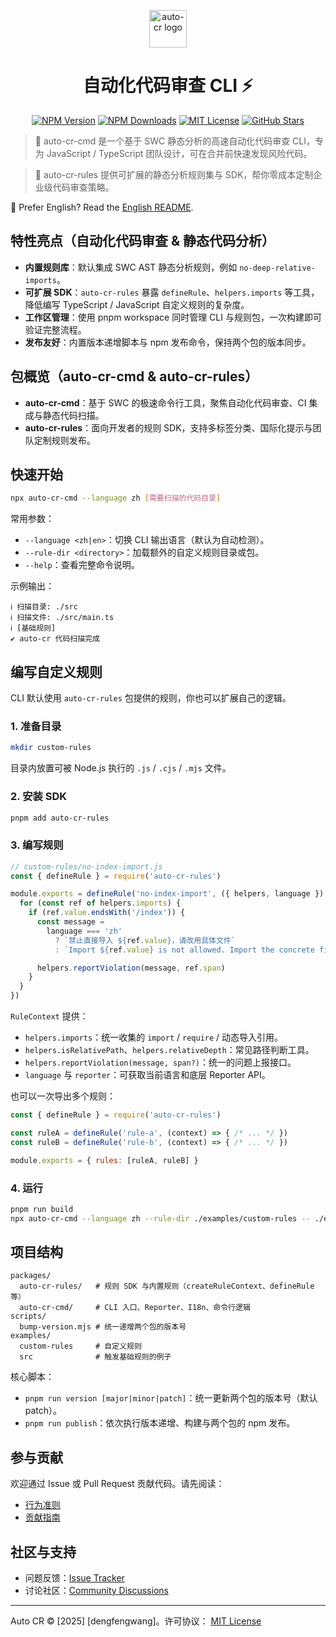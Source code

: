 <p align="center">
  <a href="https://github.com/wangweiwei/auto-cr">
    <img src="https://raw.githubusercontent.com/wangweiwei/auto-cr/refs/heads/feat/v2.0/assets/images/image.png" alt="auto-cr logo" width="60" />
  </a>
</p>

<h1 align="center">自动化代码审查 CLI ⚡️</h1>

<p align="center">
  <a href="https://www.npmjs.com/package/auto-cr-cmd"><img alt="NPM Version" src="https://img.shields.io/npm/v/auto-cr-cmd.svg?style=flat"/></a>
  <a href="https://www.npmjs.com/package/auto-cr-cmd"><img alt="NPM Downloads" src="https://img.shields.io/npm/dm/auto-cr-cmd.svg?style=flat"/></a>
  <a href="./LICENSE"><img alt="MIT License" src="https://img.shields.io/github/license/wangweiwei/auto-cr"/></a>
  <a href="https://github.com/wangweiwei/auto-cr/stargazers"><img alt="GitHub Stars" src="https://img.shields.io/github/stars/wangweiwei/auto-cr" /></a>
</p>

> 🎯 auto-cr-cmd 是一个基于 SWC 静态分析的高速自动化代码审查 CLI，专为 JavaScript / TypeScript 团队设计，可在合并前快速发现风险代码。

> 🔧 auto-cr-rules 提供可扩展的静态分析规则集与 SDK，帮你零成本定制企业级代码审查策略。

📘 Prefer English? Read the [English README](./README.md).


## 特性亮点（自动化代码审查 & 静态代码分析）

- **内置规则库**：默认集成 SWC AST 静态分析规则，例如 `no-deep-relative-imports`。
- **可扩展 SDK**：`auto-cr-rules` 暴露 `defineRule`、`helpers.imports` 等工具，降低编写 TypeScript / JavaScript 自定义规则的复杂度。
- **工作区管理**：使用 pnpm workspace 同时管理 CLI 与规则包，一次构建即可验证完整流程。
- **发布友好**：内置版本递增脚本与 npm 发布命令，保持两个包的版本同步。

## 包概览（auto-cr-cmd & auto-cr-rules）

- **auto-cr-cmd**：基于 SWC 的极速命令行工具，聚焦自动化代码审查、CI 集成与静态代码扫描。
- **auto-cr-rules**：面向开发者的规则 SDK，支持多标签分类、国际化提示与团队定制规则发布。

## 快速开始

```bash
npx auto-cr-cmd --language zh [需要扫描的代码目录]
```

常用参数：

- `--language <zh|en>`：切换 CLI 输出语言（默认为自动检测）。
- `--rule-dir <directory>`：加载额外的自定义规则目录或包。
- `--help`：查看完整命令说明。

示例输出：

```text
ℹ️ 扫描目录: ./src
ℹ️ 扫描文件: ./src/main.ts
ℹ️ [基础规则]   
✔ auto-cr 代码扫描完成
```

## 编写自定义规则

CLI 默认使用 `auto-cr-rules` 包提供的规则，你也可以扩展自己的逻辑。

### 1. 准备目录

```bash
mkdir custom-rules
```

目录内放置可被 Node.js 执行的 `.js` / `.cjs` / `.mjs` 文件。

### 2. 安装 SDK

```bash
pnpm add auto-cr-rules
```

### 3. 编写规则

```js
// custom-rules/no-index-import.js
const { defineRule } = require('auto-cr-rules')

module.exports = defineRule('no-index-import', ({ helpers, language }) => {
  for (const ref of helpers.imports) {
    if (ref.value.endsWith('/index')) {
      const message =
        language === 'zh'
          ? `禁止直接导入 ${ref.value}，请改用具体文件`
          : `Import ${ref.value} is not allowed. Import the concrete file instead.`

      helpers.reportViolation(message, ref.span)
    }
  }
})
```

`RuleContext` 提供：

- `helpers.imports`：统一收集的 `import` / `require` / 动态导入引用。
- `helpers.isRelativePath`、`helpers.relativeDepth`：常见路径判断工具。
- `helpers.reportViolation(message, span?)`：统一的问题上报接口。
- `language` 与 `reporter`：可获取当前语言和底层 Reporter API。

也可以一次导出多个规则：

```js
const { defineRule } = require('auto-cr-rules')

const ruleA = defineRule('rule-a', (context) => { /* ... */ })
const ruleB = defineRule('rule-b', (context) => { /* ... */ })

module.exports = { rules: [ruleA, ruleB] }
```

### 4. 运行

```bash
pnpm run build
npx auto-cr-cmd --language zh --rule-dir ./examples/custom-rules -- ./examples/src
```

## 项目结构

```text
packages/
  auto-cr-rules/   # 规则 SDK 与内置规则（createRuleContext、defineRule 等）
  auto-cr-cmd/     # CLI 入口、Reporter、I18n、命令行逻辑
scripts/
  bump-version.mjs # 统一递增两个包的版本号
examples/
  custom-rules     # 自定义规则
  src              # 触发基础规则的例子
```

核心脚本：

- `pnpm run version [major|minor|patch]`：统一更新两个包的版本号（默认 patch）。
- `pnpm run publish`：依次执行版本递增、构建与两个包的 npm 发布。

## 参与贡献

欢迎通过 Issue 或 Pull Request 贡献代码。请先阅读：

- [行为准则](./CODE_OF_CONDUCT.md)
- [贡献指南](./CONTRIBUTING.md)

## 社区与支持

- 问题反馈：[Issue Tracker](https://github.com/wangweiwei/auto-cr/issues)
- 讨论社区：[Community Discussions](https://github.com/wangweiwei/auto-cr/wiki)

---

Auto CR © [2025] [dengfengwang]。许可协议： [MIT License](./LICENSE)
